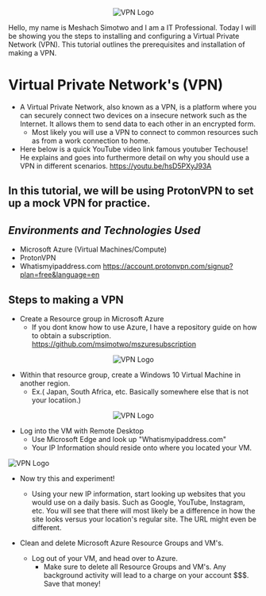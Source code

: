 <p align="center">
<img src="https://i.imgur.com/7Rue9e4.jpg" alt="VPN Logo"/>
</p>

Hello, my name is Meshach Simotwo and I am a IT Professional. Today I will be showing you the steps to installing and configuring a Virtual Private Network (VPN). This tutorial outlines the prerequisites and installation of making a VPN.<br>

<h1>Virtual Private Network's (VPN)</h1>

- A Virtual Private Network, also known as a VPN, is a platform where you can securely connect two devices on a insecure network such as the Internet. It allows them to send data to each other in an encrypted form.
  - Most likely you will use a VPN to connect to common resources such as from a work connection to home.
- Here below is a quick YouTube video link famous youtuber Techouse! He explains and goes into furthermore detail on why you should use a VPN in different scenarios.
https://youtu.be/hsD5PXyJ93A

<h2>In this tutorial, we will be using ProtonVPN to set up a mock VPN for practice.</h2>

*<h2>Environments and Technologies Used</h2>*
  - Microsoft Azure (Virtual Machines/Compute)
  - ProtonVPN
  - Whatismyipaddress.com
https://account.protonvpn.com/signup?plan=free&language=en

<h2>Steps to making a VPN</h2>

- Create a Resource group in Microsoft Azure
  - If you dont know how to use Azure, I have a repository guide on how to obtain a subscription. 
https://github.com/msimotwo/mszuresubscription

<p align="center">
<img src="https://i.imgur.com/e4y4ryD.png" alt="VPN Logo"/>
</p>

- Within that resource group, create a Windows 10 Virtual Machine in another region.
  - Ex.( Japan, South Africa, etc. Basically somewhere else that is not your locatiion.)

<p align="center">
<img src="https://i.imgur.com/S0Cu0zO.png" alt="VPN Logo"/>
</p>

- Log into the VM with Remote Desktop
  - Use Microsoft Edge and look up "Whatismyipaddress.com" 
  - Your IP Information should reside onto where you located your VM.

<p align="left">
<img src="https://i.imgur.com/EgycVKF.jpg" alt="VPN Logo"/>
</p>

- Now try this and experiment!
  - Using your new IP information, start looking up websites that you would use on a daily basis. Such as Google, YouTube, Instagram, etc. You will see that there will most likely be a difference in how the site looks versus your location's regular site. The URL might even be different. 
  
- Clean and delete Microsoft Azure Resource Groups and VM's.
  - Log out of your VM, and head over to Azure.
    - Make sure to delete all Resource Groups and VM's. Any background activity will lead to a charge on your account $$$. Save that money!

